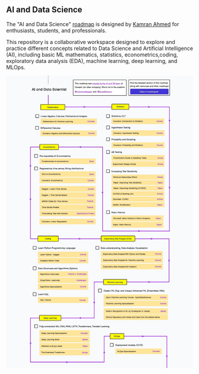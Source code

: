 ## AI and Data Science
The "AI and Data Science" 
[roadmap](https://roadmap.sh/ai-data-scientist?s=65dd2a1daec67f2e2aa43593) 
is designed by 
[Kamran Ahmed](https://github.com/kamranahmedse/developer-roadmap) 
for enthusiasts, students, and professionals. 

This repository is a collaborative workspace designed to explore and practice different concepts related to Data Science and Artificial Intelligence (AI), including basic ML mathematics, statistics, econometrics,coding, exploratory data analysis (EDA), machine learning, deep learning, and MLOps.


[![ ](images/0-main.jpg)](https://roadmap.sh/ai-data-scientist?s=65dd2a1daec67f2e2aa43593)

